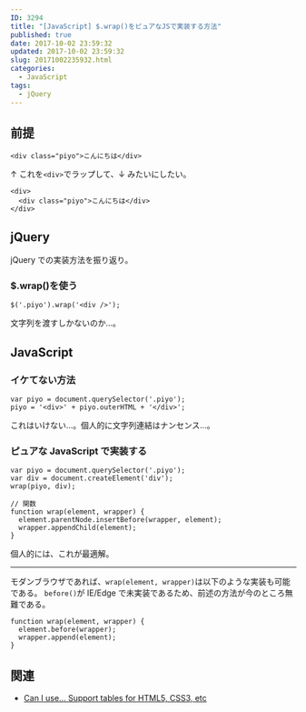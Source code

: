 ```yaml
---
ID: 3294
title: "[JavaScript] $.wrap()をピュアなJSで実装する方法"
published: true
date: 2017-10-02 23:59:32
updated: 2017-10-02 23:59:32
slug: 20171002235932.html
categories:
  - JavaScript
tags:
  - jQuery
---
```


## 前提

```language-html
<div class="piyo">こんにちは</div>
```

↑ これを`<div>`でラップして、↓ みたいにしたい。

```language-html
<div>
  <div class="piyo">こんにちは</div>
</div>
```

<!--more-->

## jQuery

jQuery での実装方法を振り返り。

### \$.wrap()を使う

```language-js
$('.piyo').wrap('<div />');
```

文字列を渡すしかないのか…。

## JavaScript

### イケてない方法

```language-js
var piyo = document.querySelector('.piyo');
piyo = '<div>' + piyo.outerHTML + '</div>';
```

これはいけない…。個人的に文字列連結はナンセンス…。

### ピュアな JavaScript で実装する

```language-js
var piyo = document.querySelector('.piyo');
var div = document.createElement('div');
wrap(piyo, div);

// 関数
function wrap(element, wrapper) {
  element.parentNode.insertBefore(wrapper, element);
  wrapper.appendChild(element);
}
```

個人的には、これが最適解。

---

モダンブラウザであれば、`wrap(element, wrapper)`は以下のような実装も可能である。
`before()`が IE/Edge で未実装であるため、前述の方法が今のところ無難である。

```language-js
function wrap(element, wrapper) {
  element.before(wrapper);
  wrapper.append(element);
}
```

## 関連

- [Can I use… Support tables for HTML5, CSS3, etc](http://caniuse.com/#feat=dom-manip-convenience)
